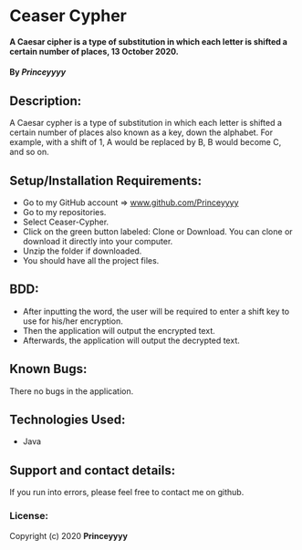 # Ceaser Cypher
#### A Caesar cipher is a type of substitution in which each letter is shifted a certain number of places, 13 October 2020.
#### By *Princeyyyy*
## Description:
A Caesar cypher is a type of substitution in which each letter is shifted a certain number of places also known as a key, down the alphabet.  For example, with a shift of 1, A would be replaced by B, B would become C, and so on.
## Setup/Installation Requirements:
* Go to my GitHub account => www.github.com/Princeyyyy
* Go to my repositories.
* Select Ceaser-Cypher.
* Click on the green button labeled: Clone or Download. You can clone or download it directly into your computer.
* Unzip the folder if downloaded.
* You should have all the project files.
## BDD:
* After inputting the word, the user will be required to enter a shift key to use for his/her encryption.
* Then the application will output the encrypted text.
* Afterwards, the application will output the decrypted text.
## Known Bugs:
There no bugs in the application.
## Technologies Used:
* Java
## Support and contact details:
If you run into errors, please feel free to contact me on github.
### License:
Copyright (c) 2020 **Princeyyyy**